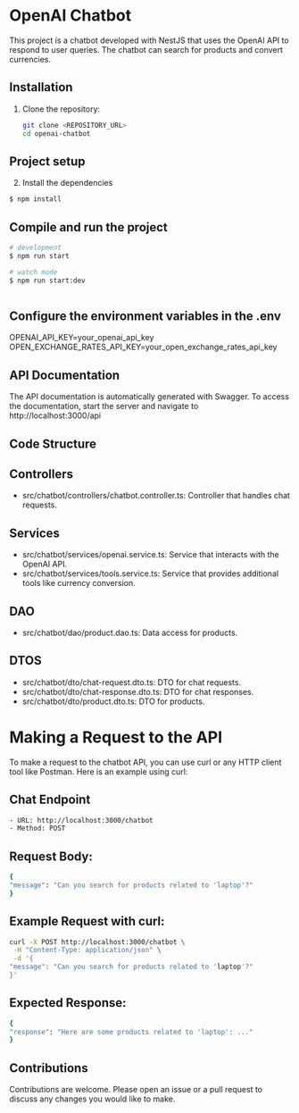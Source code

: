 # OpenAI Chatbot

This project is a chatbot developed with NestJS that uses the OpenAI API to respond to user queries. The chatbot can search for products and convert currencies.

## Installation

1. Clone the repository:
   ```bash
   git clone <REPOSITORY_URL>
   cd openai-chatbot
   ```

## Project setup

2. Install the dependencies

```bash
$ npm install
```

## Compile and run the project

```bash
# development
$ npm run start

# watch mode
$ npm run start:dev



```

## Configure the environment variables in the .env

OPENAI_API_KEY=your_openai_api_key
OPEN_EXCHANGE_RATES_API_KEY=your_open_exchange_rates_api_key

## API Documentation

The API documentation is automatically generated with Swagger. To access the documentation, start the server and navigate to http://localhost:3000/api

## Code Structure

## Controllers

- src/chatbot/controllers/chatbot.controller.ts: Controller that handles chat requests.

## Services

- src/chatbot/services/openai.service.ts: Service that interacts with the OpenAI API.
- src/chatbot/services/tools.service.ts: Service that provides additional tools like currency conversion.

## DAO

- src/chatbot/dao/product.dao.ts: Data access for products.

## DTOS

- src/chatbot/dto/chat-request.dto.ts: DTO for chat requests.
- src/chatbot/dto/chat-response.dto.ts: DTO for chat responses.
- src/chatbot/dto/product.dto.ts: DTO for products.

# Making a Request to the API

To make a request to the chatbot API, you can use curl or any HTTP client tool like Postman. Here is an example using curl:

## Chat Endpoint

```bash
- URL: http://localhost:3000/chatbot
- Method: POST
```

## Request Body:

```bash
{
"message": "Can you search for products related to 'laptop'?"
}
```

## Example Request with curl:

```bash
curl -X POST http://localhost:3000/chatbot \
 -H "Content-Type: application/json" \
 -d '{
"message": "Can you search for products related to 'laptop'?"
}'
```

## Expected Response:

```bash
{
"response": "Here are some products related to 'laptop': ..."
}
```

## Contributions

Contributions are welcome. Please open an issue or a pull request to discuss any changes you would like to make.
